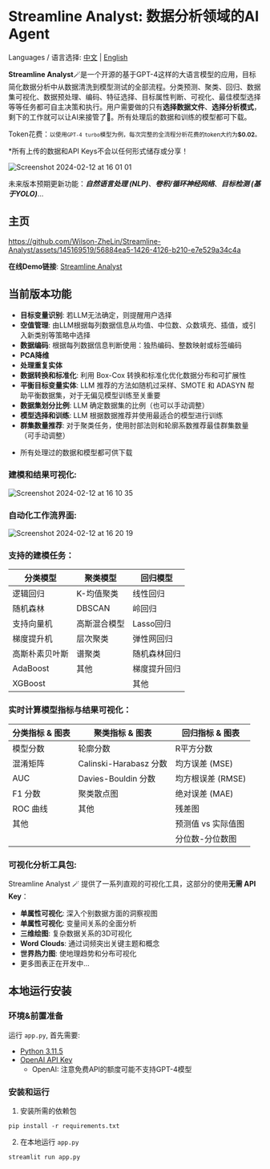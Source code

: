# Streamline Analyst: 数据分析领域的AI Agent

Languages / 语言选择: [中文](https://github.com/Wilson-ZheLin/Streamline-Analyst/blob/main/README_CN.md) | [English](https://github.com/Wilson-ZheLin/Streamline-Analyst)

**Streamline Analyst**🪄是一个开源的基于GPT-4这样的大语言模型的应用，目标简化数据分析中从数据清洗到模型测试的全部流程。分类预测、聚类、回归、数据集可视化、数据预处理、编码、特征选择、目标属性判断、可视化、最佳模型选择等等任务都可自主决策和执行。用户需要做的只有**选择数据文件**、**选择分析模式**，剩下的工作就可以让AI来接管了🔮。所有处理后的数据和训练的模型都可下载。

Token花费：<small>以使用`GPT-4 turbo`模型为例，每次完整的全流程分析花费的token大约为<strong>$0.02</strong>。</small>

*所有上传的数据和API Keys不会以任何形式储存或分享！

![Screenshot 2024-02-12 at 16 01 01](https://github.com/Wilson-ZheLin/Streamline-Analyst/assets/145169519/4167b04c-0853-4703-87a4-6c2994e30f9e)

未来版本预期更新功能：***自然语言处理 (NLP)***、***卷积/循环神经网络***、***目标检测 (基于YOLO)***...

主页
----

https://github.com/Wilson-ZheLin/Streamline-Analyst/assets/145169519/56884ea5-1426-4126-b210-e7e529a34c4a

**在线Demo链接**: [Streamline Analyst](https://streamline.streamlit.app)

当前版本功能
----------

* **目标变量识别**: 若LLM无法确定，则提醒用户选择
* **空值管理**: 由LLM根据每列数据信息从均值、中位数、众数填充、插值，或引入新类别等策略中选择
* **数据编码**: 根据每列数据信息判断使用：独热编码、整数映射或标签编码
* **PCA降维**
* **处理重复实体**
* **数据转换和标准化**: 利用 Box-Cox 转换和标准化优化数据分布和可扩展性
* **平衡目标变量实体**: LLM 推荐的方法如随机过采样、SMOTE 和 ADASYN 帮助平衡数据集，对于无偏见模型训练至关重要
* **数据集划分比例**: LLM 确定数据集的比例（也可以手动调整）
* **模型选择和训练**: LLM 根据数据推荐并使用最适合的模型进行训练
* **群集数量推荐**: 对于聚类任务，使用肘部法则和轮廓系数推荐最佳群集数量（可手动调整）

- 所有处理过的数据和模型都可供下载

### 建模和结果可视化:

![Screenshot 2024-02-12 at 16 10 35](https://github.com/Wilson-ZheLin/Streamline-Analyst/assets/145169519/423da7be-63f1-491d-9ebe-6a788c440c40)

### 自动化工作流界面:

![Screenshot 2024-02-12 at 16 20 19](https://github.com/Wilson-ZheLin/Streamline-Analyst/assets/145169519/9d04d5f2-4f2a-44eb-ab8b-c07c8c0c5a53)

### 支持的建模任务：

| **分类模型**                      | **聚类模型**                   | **回归模型**                         |
|----------------------------------|-------------------------------|-------------------------------------|
| 逻辑回归                          | K-均值聚类                    | 线性回归                             |
| 随机森林                          | DBSCAN                        | 岭回归                               |
| 支持向量机                        | 高斯混合模型                  | Lasso回归                            |
| 梯度提升机                        | 层次聚类                      | 弹性网回归                           |
| 高斯朴素贝叶斯                    | 谱聚类                        | 随机森林回归                         |
| AdaBoost                          | 其他                          | 梯度提升回归                         |
| XGBoost                           |                               | 其他                                 |

### 实时计算模型指标与结果可视化：

| **分类指标 & 图表**                | **聚类指标 & 图表**            | **回归指标 & 图表**                   |
|------------------------------------|--------------------------------|---------------------------------------|
| 模型分数                            | 轮廓分数                        | R平方分数                             |
| 混淆矩阵                            | Calinski-Harabasz 分数         | 均方误差 (MSE)                        |
| AUC                                 | Davies-Bouldin 分数            | 均方根误差 (RMSE)                     |
| F1 分数                             | 聚类散点图                      | 绝对误差 (MAE)                        |
| ROC 曲线                            | 其他                           | 残差图                                |
| 其他                                |                                | 预测值 vs 实际值图                    |
|                                    |                                | 分位数-分位数图                       |


### 可视化分析工具包:

Streamline Analyst 🪄 提供了一系列直观的可视化工具，这部分的使用**无需 API Key**：

* **单属性可视化**: 深入个别数据方面的洞察视图
* **单属性可视化**: 变量间关系的全面分析
* **三维绘图**: 复杂数据关系的3D可视化
* **Word Clouds**: 通过词频突出关键主题和概念
* **世界热力图**: 使地理趋势和分布可视化
* 更多图表正在开发中...


本地运行安装
----------

### 环境&前置准备

运行 `app.py`, 首先需要:
* [Python 3.11.5](https://www.python.org/downloads/)
* [OpenAI API Key](https://openai.com/blog/openai-api)
    * OpenAI: 注意免费API的额度可能不支持GPT-4模型
    
### 安装和运行
1. 安装所需的依赖包

```
pip install -r requirements.txt
```

2. 在本地运行 `app.py`

```
streamlit run app.py
```
